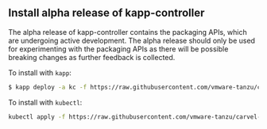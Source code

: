 ## Install alpha release of kapp-controller

The alpha release of kapp-controller contains the packaging APIs, which are undergoing active development. The alpha release should only 
be used for experimenting with the packaging APIs as there will be possible breaking changes as further feedback is collected.

To install with `kapp`:

```bash
$ kapp deploy -a kc -f https://raw.githubusercontent.com/vmware-tanzu/carvel-kapp-controller/dev-packaging/alpha-releases/v0.17.0-alpha.3.yml
```

To install with `kubectl`:

```bash
kubectl apply -f https://raw.githubusercontent.com/vmware-tanzu/carvel-kapp-controller/dev-packaging/alpha-releases/v0.17.0-alpha.3.yml
```
